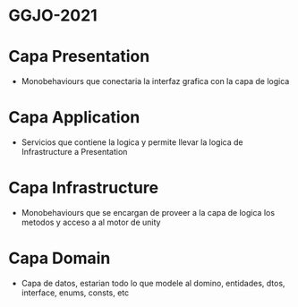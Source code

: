 # GGJO-2021

# Capa Presentation
  
  * Monobehaviours que conectaria la interfaz grafica con la capa de logica
  
# Capa Application
  
  * Servicios que contiene la logica y permite llevar la logica de Infrastructure a Presentation

# Capa Infrastructure
  
  * Monobehaviours que se encargan de proveer a la capa de logica los metodos y acceso a al motor de unity
  
# Capa Domain
  
  * Capa de datos, estarian todo lo que modele al domino, entidades, dtos, interface, enums, consts, etc

